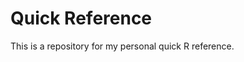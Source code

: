 # Quick Reference

This is a repository for my personal quick R reference.

<!--include:./toc/toc.md-->